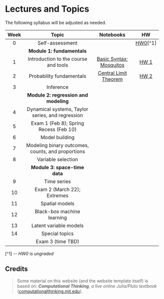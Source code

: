 # Lectures and Topics

The following syllabus will be adjusted as needed.

| Week | Topic | Notebooks | HW |
|:----:|:-----:|:---------:|:----------:|
| 0 | Self-assessment | | [HW0](/00_hw0/)[^1] |
| | **Module 1: fundamentals** | 
| 1 | Introduction to the course and tools | [Basic Syntax](/01_basic_syntax/); [Mosquitos](/01_mosquitos/) | [HW 1](/01_hw1/) |
| 2 | Probability fundamentals | [Central Limit Theorem](/02_clt/) | [HW 2](/02_hw2/) |
| 3 | Inference | | |
| | **Module 2: regression and modeling**| |
| 4 | Dynamical systems, Taylor series, and regression | | |
| 5 | Exam 1 (Feb 8); Spring Recess (Feb 10) | | |
| 6 | Model building | | |
| 7 | Modeling binary outcomes, counts, and proportions | | |
| 8 | Variable selection | | |
| | **Module 3: space-time data**| |
| 9 | Time series | | |
| 10 | Exam 2 (March 22); Extremes | | |
| 11 | Spatial models | | |
| 12 | Black-box machine learning | | |
| 13 | Latent variable models | | |
| 14 | Special topics | | |
|  | Exam 3 (time TBD) | | |

[^1] -- _HW0 is ungraded_

## Credits

> Some material on this website (and the website template itself) is based on: _**Computational Thinking**, a live online Julia/Pluto textbook_
> ([computationalthinking.mit.edu](https://computationalthinking.mit.edu)).
